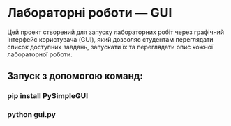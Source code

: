 # Лабораторні роботи — GUI

Цей проект створений для запуску лабораторних робіт через графічний інтерфейс користувача (GUI), який дозволяє студентам переглядати список доступних завдань, запускати їх та переглядати опис кожної лабораторної роботи.


## Запуск з допомогою команд: 
###  pip install PySimpleGUI
###  python gui.py


